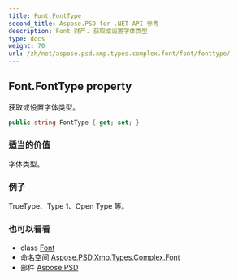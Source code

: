 ```yaml
---
title: Font.FontType
second_title: Aspose.PSD for .NET API 参考
description: Font 财产. 获取或设置字体类型
type: docs
weight: 70
url: /zh/net/aspose.psd.xmp.types.complex.font/font/fonttype/
---
```

## Font.FontType property

获取或设置字体类型。

```csharp
public string FontType { get; set; }
```

### 适当的价值

字体类型。

### 例子

TrueType、Type 1、Open Type 等。

### 也可以看看

* class [Font](../)
* 命名空间 [Aspose.PSD.Xmp.Types.Complex.Font](../../font/)
* 部件 [Aspose.PSD](../../../)


